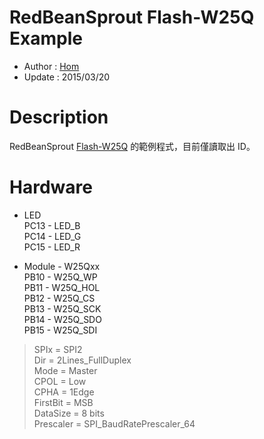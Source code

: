RedBeanSprout Flash-W25Q Example
========
* Author  : [Hom](http://about.me/Hom)
* Update  : 2015/03/20

Description
========
RedBeanSprout [Flash-W25Q](https://github.com/KitSprout/Flash-W25Q) 的範例程式，目前僅讀取出 ID。

Hardware
========
* LED  
PC13 - LED_B  
PC14 - LED_G  
PC15 - LED_R  

* Module - W25Qxx  
PB10 - W25Q_WP  
PB11 - W25Q_HOL  
PB12 - W25Q_CS  
PB13 - W25Q_SCK  
PB14 - W25Q_SDO  
PB15 - W25Q_SDI  
> SPIx = SPI2  
> Dir = 2Lines_FullDuplex  
> Mode = Master  
> CPOL = Low  
> CPHA = 1Edge  
> FirstBit = MSB  
> DataSize = 8 bits  
> Prescaler = SPI_BaudRatePrescaler_64  
